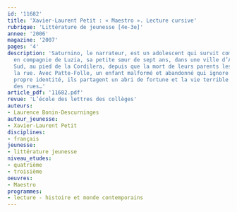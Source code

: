 ```yaml
---
id: '11682'
title: 'Xavier-Laurent Petit : « Maestro ». Lecture cursive'
rubrique: 'Littérature de jeunesse [4e-3e]'
annee: '2006'
magazine: '2007'
pages: '4'
description: 'Saturnino, le narrateur, est un adolescent qui survit comme il le peut
  en compagnie de Luzia, sa petite sœur de sept ans, dans une ville d’Amérique du
  Sud, au pied de la Cordilera, depuis que la mort de leurs parents les a jetés à
  la rue. Avec Patte-Folle, un enfant malformé et abandonné qui ignore jusqu’à sa
  propre identité, ils partagent un abri de fortune et la vie terrible des enfants
  des rues…'
article_pdf: '11682.pdf'
revue: 'L’école des lettres des collèges'
auteurs:
- Laurence Bonin-Descurninges
auteur_jeunesse:
- Xavier-Laurent Petit
disciplines:
- français
jeunesse:
- littérature jeunesse
niveau_etudes:
- quatrième
- troisième
oeuvres:
- Maestro
programmes:
- lecture - histoire et monde contemporains
---
```

